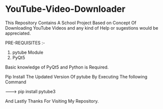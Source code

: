 # YouTube-Video-Downloader
This Repository Contains A School Project Based on Concept Of Downloading YouTube Videos and any kind of Help or sugestions would be appreciated.

PRE-REQUISITES :-

1) pytube Module
2) PyQt5

Basic knowledge of PyQt5 and Python is Required.

Pip Install The Updated Version Of pytube By Executing The following Command 

---> pip install pytube3 

And Lastly Thanks For Visiting My Repository.
